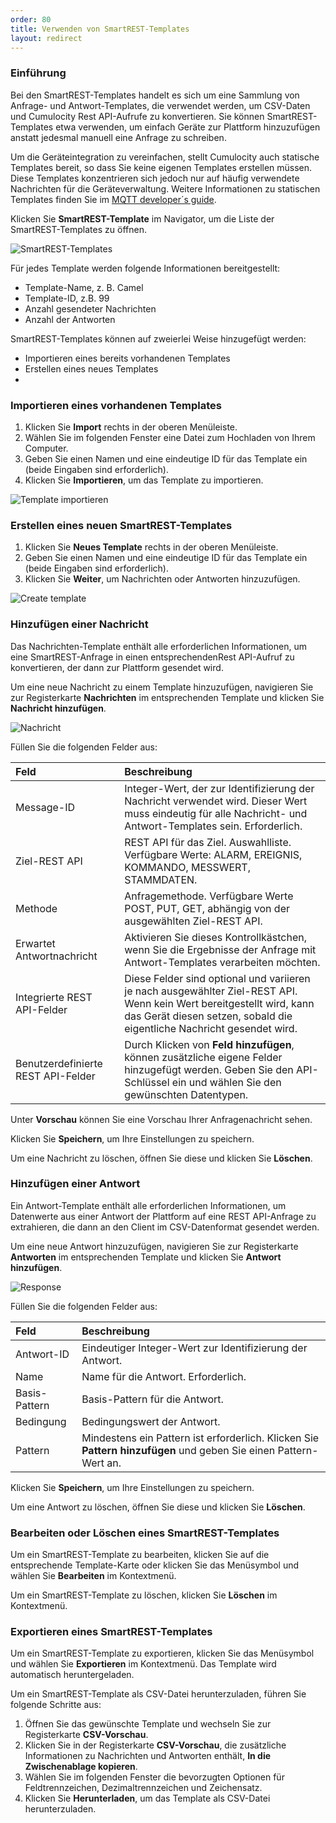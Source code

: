 ```yaml
---
order: 80
title: Verwenden von SmartREST-Templates
layout: redirect
---
```


### Einführung

Bei den SmartREST-Templates handelt es sich um eine Sammlung von Anfrage- und Antwort-Templates, die verwendet werden, um CSV-Daten und Cumulocity Rest API-Aufrufe zu konvertieren.  Sie können SmartREST-Templates etwa verwenden, um einfach Geräte zur Plattform hinzuzufügen anstatt jedesmal manuell eine Anfrage zu schreiben. 

Um die Geräteintegration zu vereinfachen, stellt Cumulocity auch statische Templates bereit, so dass Sie keine eigenen Templates erstellen müssen. Diese Templates konzentrieren sich jedoch nur auf häufig verwendete Nachrichten für die Geräteverwaltung. Weitere Informationen zu statischen Templates finden Sie im [MQTT developer´s guide](/guides/mqtt/static-templates/).

Klicken Sie **SmartREST-Template** im Navigator, um die Liste der SmartREST-Templates zu öffnen. 

![SmartREST-Templates](/guides/images/benutzerhandbuch/devmgmt-smartrest-templates.png)

Für jedes Template werden folgende Informationen bereitgestellt:

* Template-Name, z. B. Camel
* Template-ID, z.B. 99
* Anzahl gesendeter Nachrichten
* Anzahl der Antworten

SmartREST-Templates können auf zweierlei Weise hinzugefügt werden: 

- Importieren eines bereits vorhandenen Templates
- Erstellen eines neues Templates
- 
### Importieren eines vorhandenen Templates

1. Klicken Sie **Import** rechts in der oberen Menüleiste.
2. Wählen Sie im folgenden Fenster eine Datei zum Hochladen von Ihrem Computer. 
3. Geben Sie einen Namen und eine eindeutige ID für das Template ein (beide Eingaben sind erforderlich). 
4. Klicken Sie **Importieren**, um das Template zu importieren.

<img src="/guides/images/benutzerhandbuch/devmgmt-template-import.png" alt="Template importieren" style="max-width: 50%">

### Erstellen eines neuen SmartREST-Templates

1. Klicken Sie **Neues Template** rechts in der oberen Menüleiste.
2. Geben Sie einen Namen und eine eindeutige ID für das Template ein (beide Eingaben sind erforderlich). 
4. Klicken Sie **Weiter**, um Nachrichten oder Antworten hinzuzufügen.

<img src="/guides/images/benutzerhandbuch/devmgmt-template-create.png" alt="Create template" style="max-width: 50%">

### Hinzufügen einer Nachricht

Das Nachrichten-Template enthält alle erforderlichen Informationen, um eine  SmartREST-Anfrage in einen entsprechendenRest API-Aufruf zu konvertieren, der dann zur Plattform gesendet wird. 

Um eine neue Nachricht zu einem Template hinzuzufügen, navigieren Sie zur Registerkarte **Nachrichten** im entsprechenden Template und klicken Sie **Nachricht hinzufügen**. 

<img src="/guides/images/benutzerhandbuch/devmgmt-template-message.png" alt="Nachricht" style="max-width: 75%">

Füllen Sie die folgenden Felder aus:

|Feld|Beschreibung|
|:---|:---|
|Message-ID|Integer-Wert, der zur Identifizierung der Nachricht verwendet wird. Dieser Wert muss eindeutig für alle Nachricht- und Antwort-Templates sein. Erforderlich.
|Ziel-REST API|REST API für das Ziel. Auswahlliste. Verfügbare Werte: ALARM, EREIGNIS, KOMMANDO, MESSWERT, STAMMDATEN.
|Methode|Anfragemethode. Verfügbare Werte POST, PUT, GET, abhängig von der ausgewählten Ziel-REST API.
|Erwartet Antwortnachricht|Aktivieren Sie dieses Kontrollkästchen, wenn Sie die Ergebnisse der Anfrage mit Antwort-Templates verarbeiten möchten. 
|Integrierte REST API-Felder|Diese Felder sind optional und variieren je nach ausgewählter Ziel-REST API. Wenn kein Wert bereitgestellt wird, kann das Gerät diesen setzen, sobald die eigentliche Nachricht gesendet wird.  
|Benutzerdefinierte REST API-Felder|Durch Klicken von **Feld hinzufügen**, können zusätzliche eigene Felder hinzugefügt werden. Geben Sie den API-Schlüssel ein und wählen Sie den gewünschten Datentypen. 

Unter **Vorschau** können Sie eine Vorschau Ihrer Anfragenachricht sehen. 

Klicken Sie **Speichern**, um Ihre Einstellungen zu speichern.

Um eine Nachricht zu löschen, öffnen Sie diese und klicken Sie **Löschen**.

### Hinzufügen einer Antwort

Ein Antwort-Template enthält alle erforderlichen Informationen, um Datenwerte aus einer Antwort der Plattform auf eine REST API-Anfrage zu extrahieren, die dann an den Client im CSV-Datenformat gesendet werden.

Um eine neue Antwort hinzuzufügen, navigieren Sie zur Registerkarte **Antworten** im entsprechenden Template und klicken Sie **Antwort hinzufügen**. 

<img src="/guides/images/benutzerhandbuch/devmgmt-template-response.png" alt="Response" style="max-width: 75%">

Füllen Sie die folgenden Felder aus:

|Feld|Beschreibung|
|:---|:---|
|Antwort-ID|Eindeutiger Integer-Wert zur Identifizierung der Antwort. 
|Name|Name für die Antwort. Erforderlich.
|Basis-Pattern|Basis-Pattern für die Antwort.
|Bedingung|Bedingungswert der Antwort.
|Pattern|Mindestens ein Pattern ist erforderlich. Klicken Sie **Pattern hinzufügen** und geben Sie einen Pattern-Wert an.

Klicken Sie **Speichern**, um Ihre Einstellungen zu speichern.

Um eine Antwort zu löschen, öffnen Sie diese und klicken Sie **Löschen**.


### Bearbeiten oder Löschen eines SmartREST-Templates

Um ein SmartREST-Template zu bearbeiten, klicken Sie auf die entsprechende Template-Karte oder klicken Sie das Menüsymbol und wählen Sie **Bearbeiten** im Kontextmenü.

Um ein SmartREST-Template zu löschen, klicken Sie **Löschen** im Kontextmenü.

### Exportieren eines SmartREST-Templates

Um ein SmartREST-Template zu exportieren, klicken Sie das Menüsymbol und wählen Sie **Exportieren** im Kontextmenü. Das Template wird automatisch heruntergeladen.

Um ein SmartREST-Template als CSV-Datei herunterzuladen, führen Sie folgende Schritte aus:

1. Öffnen Sie das gewünschte Template und wechseln Sie zur Registerkarte **CSV-Vorschau**.
2. Klicken Sie in der Registerkarte **CSV-Vorschau**, die zusätzliche Informationen zu Nachrichten und Antworten enthält, **In die Zwischenablage kopieren**. 
1. Wählen Sie im folgenden Fenster die bevorzugten Optionen für Feldtrennzeichen, Dezimaltrennzeichen und Zeichensatz. 
2. Klicken Sie **Herunterladen**, um das Template als CSV-Datei herunterzuladen.
